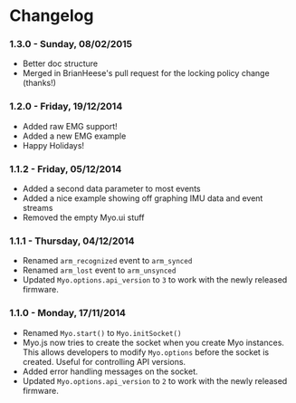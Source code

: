 # Changelog

### 1.3.0 - Sunday, 08/02/2015
* Better doc structure
* Merged in BrianHeese's pull request for the locking policy change (thanks!)

### 1.2.0 - Friday, 19/12/2014
* Added raw EMG support!
* Added a new EMG example
* Happy Holidays!

### 1.1.2 - Friday, 05/12/2014
* Added a second data parameter to most events
* Added a nice example showing off graphing IMU data and event streams
* Removed the empty Myo.ui stuff

### 1.1.1 - Thursday, 04/12/2014

* Renamed `arm_recognized` event to `arm_synced`
* Renamed `arm_lost` event to `arm_unsynced`
* Updated `Myo.options.api_version` to `3` to work with the newly released firmware.

### 1.1.0 - Monday, 17/11/2014

* Renamed `Myo.start()` to `Myo.initSocket()`
* Myo.js now tries to create the socket when you create Myo instances. This allows developers to modify `Myo.options` before the socket is created. Useful for controlling API versions.
* Added error handling messages on the socket.
* Updated `Myo.options.api_version` to `2` to work with the newly released firmware.